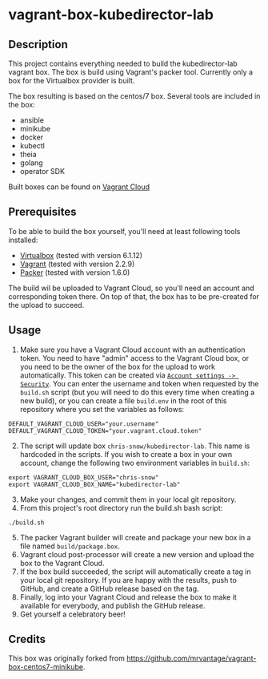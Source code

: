 # vagrant-box-kubedirector-lab
## Description
This project contains everything needed to build the kubedirector-lab vagrant box. The box is build using Vagrant's packer tool. Currently only a box for the Virtualbox provider is built.

The box resulting is based on the centos/7 box. Several tools are included in the box:
* ansible
* minikube
* docker
* kubectl
* theia
* golang
* operator SDK

Built boxes can be found on [Vagrant Cloud](https://app.vagrantup.com/chris-snow/boxes/kubedirector-lab)

## Prerequisites
To be able to build the box yourself, you'll need at least following tools installed:

* [Virtualbox](https://www.virtualbox.org/) (tested with version 6.1.12)
* [Vagrant](https://www.vagrantup.com/) (tested with version 2.2.9)
* [Packer](https://www.packer.io/) (tested with version 1.6.0)

The build wil be uploaded to Vagrant Cloud, so you'll need an account and corresponding token there. On top of that, the box has to be pre-created for the upload to succeed.

## Usage
1. Make sure you have a Vagrant Cloud account with an authentication token. You need to have "admin" access to the Vagrant Cloud box, or you need to be the owner of the box for the upload to work automatically. This token can be created via [`Account settings -> Security`](https://app.vagrantup.com/settings/security). You can enter the username and token when requested by the `build.sh` script (but you will need to do this every time when creating a new build), or you can create a file `build.env` in the root of this repository where you set the variables as follows:

```
DEFAULT_VAGRANT_CLOUD_USER="your.username"
DEFAULT_VAGRANT_CLOUD_TOKEN="your.vagrant.cloud.token"
```

2. The script will update box `chris-snow/kubedirector-lab`. This name is hardcoded in the scripts. If you wish to create a box in your own account, change the following two environment variables in `build.sh`:

```
export VAGRANT_CLOUD_BOX_USER="chris-snow"
export VAGRANT_CLOUD_BOX_NAME="kubedirector-lab"
```

3. Make your changes, and commit them in your local git repository.
4. From this project's root directory run the build.sh bash script:
```
./build.sh
```
5. The packer Vagrant builder will create and package your new box in a file named `build/package.box`.
6. Vagrant cloud post-processor will create a new version and upload the box to the Vagrant Cloud.
7. If the box build succeeded, the script will automatically create a tag in your local git repository. If you are happy with the results, push to GitHub, and create a GitHub release based on the tag.
8. Finally, log into your Vagrant Cloud and release the box to make it available for everybody, and publish the GitHub release.
9. Get yourself a celebratory beer!

## Credits

This box was originally forked from https://github.com/mrvantage/vagrant-box-centos7-minikube.